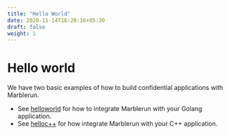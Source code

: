 ```yaml
---
title: "Hello World"
date: 2020-11-14T16:28:16+05:30
draft: false
weight: 1
---
```


# Hello world

We have two basic examples of how to build confidential applications with Marblerun.

* See [helloworld](https://github.com/edgelesssys/marblerun/blob/master/samples/helloworld/README.md) for how to integrate Marblerun with your Golang application.
* See [helloc++](https://github.com/edgelesssys/marblerun/blob/master/samples/helloc%2B%2B/README.md) for how integrate Marblerun with your C++ application.

